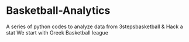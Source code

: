 # Basketball-Analytics
A series of python codes to analyze data from 3stepsbasketball &amp; Hack a stat
We start with Greek Basketball league
